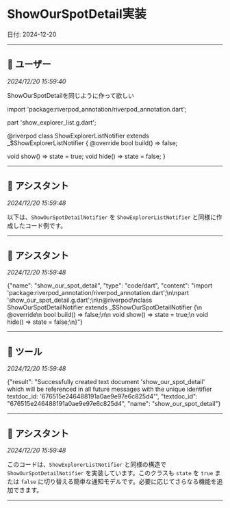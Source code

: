 # ShowOurSpotDetail実装

日付: 2024-12-20

---

## 👤 ユーザー
*2024/12/20 15:59:40*

ShowOurSpotDetailを同じように作って欲しい

import 'package:riverpod\_annotation/riverpod\_annotation.dart';

part 'show\_explorer\_list.g.dart';

@riverpod
class ShowExplorerListNotifier extends \_$ShowExplorerListNotifier {
  @override
  bool build() =&gt; false;

  void show() =&gt; state = true;
  void hide() =&gt; state = false;
}

---

## 🤖 アシスタント
*2024/12/20 15:59:48*

以下は、`ShowOurSpotDetailNotifier` を `ShowExplorerListNotifier` と同様に作成したコード例です。

---

## 🤖 アシスタント
*2024/12/20 15:59:48*

{"name": "show\_our\_spot\_detail", "type": "code/dart", "content": "import 'package:riverpod\_annotation/riverpod\_annotation.dart';\\n\\npart 'show\_our\_spot\_detail.g.dart';\\n\\n@riverpod\\nclass ShowOurSpotDetailNotifier extends \_$ShowOurSpotDetailNotifier {\\n  @override\\n  bool build() =&gt; false;\\n\\n  void show() =&gt; state = true;\\n  void hide() =&gt; state = false;\\n}"}

---

## 🔧 ツール
*2024/12/20 15:59:48*

{"result": "Successfully created text document 'show\_our\_spot\_detail' which will be referenced in all future messages with the unique identifier textdoc\_id: '676515e246488191a0ae9e97e6c825d4'", "textdoc\_id": "676515e246488191a0ae9e97e6c825d4", "name": "show\_our\_spot\_detail"}

---

## 🤖 アシスタント
*2024/12/20 15:59:48*

このコードは、`ShowExplorerListNotifier` と同様の構造で `ShowOurSpotDetailNotifier` を実装しています。このクラスも `state` を `true` または `false` に切り替える簡単な通知モデルです。必要に応じてさらなる機能を追加できます。

---
